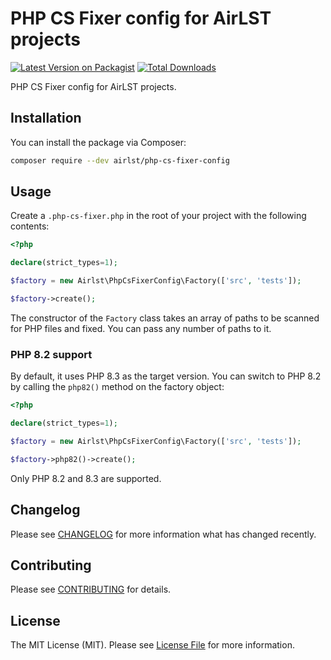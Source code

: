 # PHP CS Fixer config for AirLST projects

[![Latest Version on Packagist](https://img.shields.io/packagist/v/airlst/php-cs-fixer-config.svg?style=flat-square)](https://packagist.org/packages/airlst/php-cs-fixer-config)
[![Total Downloads](https://img.shields.io/packagist/dt/airlst/php-cs-fixer-config.svg?style=flat-square)](https://packagist.org/packages/airlst/php-cs-fixer-config)

PHP CS Fixer config for AirLST projects.

## Installation

You can install the package via Composer:

```bash
composer require --dev airlst/php-cs-fixer-config
```

## Usage

Create a `.php-cs-fixer.php` in the root of your project with the following contents:

```php
<?php

declare(strict_types=1);

$factory = new Airlst\PhpCsFixerConfig\Factory(['src', 'tests']);

$factory->create();
```

The constructor of the `Factory` class takes an array of paths to be scanned for PHP files and fixed. You can pass any number of paths to it.

### PHP 8.2 support

By default, it uses PHP 8.3 as the target version. You can switch to PHP 8.2 by calling the `php82()` method on the factory object:

```php
<?php

declare(strict_types=1);

$factory = new Airlst\PhpCsFixerConfig\Factory(['src', 'tests']);

$factory->php82()->create();
```

Only PHP 8.2 and 8.3 are supported.

## Changelog

Please see [CHANGELOG](CHANGELOG.md) for more information what has changed recently.

## Contributing

Please see [CONTRIBUTING](CONTRIBUTING.md) for details.

## License

The MIT License (MIT). Please see [License File](LICENSE.md) for more information.
